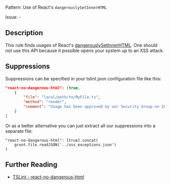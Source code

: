 Pattern: Use of React's `dangerouslySetInnerHTML`

Issue: -

## Description

This rule finds usages of React's [dangerouslySetInnerHTML](https://facebook.github.io/react/tips/dangerously-set-inner-html.html). One should not use this API because it possible opens your system up to an XSS attack. 

## Suppressions

Suppressions can be specified in your tslint.json configuration file like this: 

```json
"react-no-dangerous-html": [true, 
    { 
        "file": "local/path/to/MyFile.ts", 
        "method": "render", 
        "comment": "Usage has been approved by our Security Group on 2015-03-12"
    }
]
```

Or as a better alternative you can just extract all our suppressions into a separate file: 

    "react-no-dangerous-html": [true].concat(
        grunt.file.readJSON('../xss_exceptions.json')
    )


## Further Reading

* [TSLint - react-no-dangerous-html](https://github.com/microsoft/tslint-microsoft-contrib/blob/master/README.md#supported-rules)